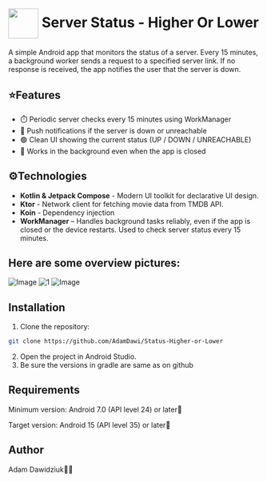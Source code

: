 # <img src="https://github.com/user-attachments/assets/b470d2ae-4dd1-4e4a-9b72-4f362bb2b9e8" width="60" height="60" align="center" /> Server Status - Higher Or Lower
A simple Android app that monitors the status of a server. Every 15 minutes, a background worker sends a request to a specified server link. If no response is received, the app notifies the user that the server is down.

## ⭐️Features
- ⏱️ Periodic server checks every 15 minutes using WorkManager
- 🔔 Push notifications if the server is down or unreachable
- 🟢 Clean UI showing the current status (UP / DOWN / UNREACHABLE)
- 🌙 Works in the background even when the app is closed

## ⚙️Technologies
- **Kotlin & Jetpack Compose** - Modern UI toolkit for declarative UI design.
- **Ktor** - Network client for fetching movie data from TMDB API.
- **Koin** - Dependency injection
- **WorkManager** – Handles background tasks reliably, even if the app is closed or the device restarts. Used to check server status every 15 minutes.

## Here are some overview pictures:
![Image](https://github.com/user-attachments/assets/1fa3f082-28ff-4e2e-aa55-2670edb61fab)
![1](https://github.com/user-attachments/assets/7d17e298-73ab-4321-8b01-0d2c4d874455)
![Image](https://github.com/user-attachments/assets/6ca6d2c3-3e7c-4254-b2cf-3a788a348c90)

## Installation
1. Clone the repository:
```bash
git clone https://github.com/AdamDawi/Status-Higher-or-Lower
```
2. Open the project in Android Studio.
3. Be sure the versions in gradle are same as on github

## Requirements
Minimum version: Android 7.0 (API level 24) or later📱

Target version: Android 15 (API level 35) or later📱

## Author

Adam Dawidziuk🧑‍💻
